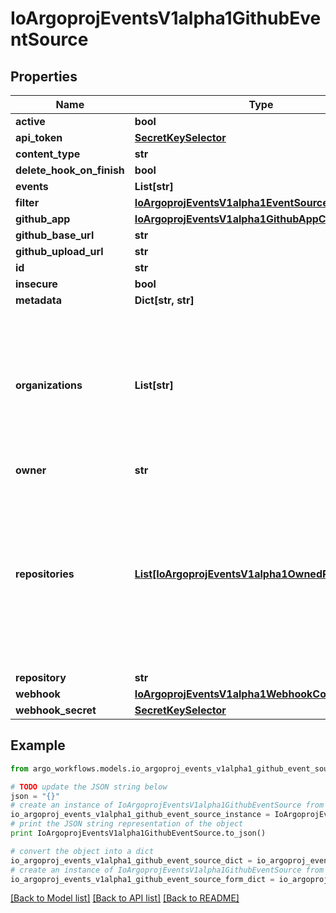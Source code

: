 # IoArgoprojEventsV1alpha1GithubEventSource


## Properties

Name | Type | Description | Notes
------------ | ------------- | ------------- | -------------
**active** | **bool** |  | [optional] 
**api_token** | [**SecretKeySelector**](SecretKeySelector.md) |  | [optional] 
**content_type** | **str** |  | [optional] 
**delete_hook_on_finish** | **bool** |  | [optional] 
**events** | **List[str]** |  | [optional] 
**filter** | [**IoArgoprojEventsV1alpha1EventSourceFilter**](IoArgoprojEventsV1alpha1EventSourceFilter.md) |  | [optional] 
**github_app** | [**IoArgoprojEventsV1alpha1GithubAppCreds**](IoArgoprojEventsV1alpha1GithubAppCreds.md) |  | [optional] 
**github_base_url** | **str** |  | [optional] 
**github_upload_url** | **str** |  | [optional] 
**id** | **str** |  | [optional] 
**insecure** | **bool** |  | [optional] 
**metadata** | **Dict[str, str]** |  | [optional] 
**organizations** | **List[str]** | Organizations holds the names of organizations (used for organization level webhooks). Not required if Repositories is set. | [optional] 
**owner** | **str** |  | [optional] 
**repositories** | [**List[IoArgoprojEventsV1alpha1OwnedRepositories]**](IoArgoprojEventsV1alpha1OwnedRepositories.md) | Repositories holds the information of repositories, which uses repo owner as the key, and list of repo names as the value. Not required if Organizations is set. | [optional] 
**repository** | **str** |  | [optional] 
**webhook** | [**IoArgoprojEventsV1alpha1WebhookContext**](IoArgoprojEventsV1alpha1WebhookContext.md) |  | [optional] 
**webhook_secret** | [**SecretKeySelector**](SecretKeySelector.md) |  | [optional] 

## Example

```python
from argo_workflows.models.io_argoproj_events_v1alpha1_github_event_source import IoArgoprojEventsV1alpha1GithubEventSource

# TODO update the JSON string below
json = "{}"
# create an instance of IoArgoprojEventsV1alpha1GithubEventSource from a JSON string
io_argoproj_events_v1alpha1_github_event_source_instance = IoArgoprojEventsV1alpha1GithubEventSource.from_json(json)
# print the JSON string representation of the object
print IoArgoprojEventsV1alpha1GithubEventSource.to_json()

# convert the object into a dict
io_argoproj_events_v1alpha1_github_event_source_dict = io_argoproj_events_v1alpha1_github_event_source_instance.to_dict()
# create an instance of IoArgoprojEventsV1alpha1GithubEventSource from a dict
io_argoproj_events_v1alpha1_github_event_source_form_dict = io_argoproj_events_v1alpha1_github_event_source.from_dict(io_argoproj_events_v1alpha1_github_event_source_dict)
```
[[Back to Model list]](../README.md#documentation-for-models) [[Back to API list]](../README.md#documentation-for-api-endpoints) [[Back to README]](../README.md)


